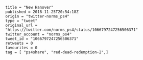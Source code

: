 ```
title = "New Hanover"
published = 2018-11-25T20:54:18Z
origin = "twitter-norms_ps4"
type = "tweet"
original_url = "https://twitter.com/norms_ps4/status/1066797247256506371"
twitter_account = "norms_ps4"
tweet_id = "1066797247256506371"
retweets = 0
favourites = 0
tag = [ "ps4share", "red-dead-redemption-2",]
```

<p class='image'><img src='https://mnf.m17s.net/2018/11/25/Ds4GcKuWwAAOzbC.jpg' alt=''></p>

